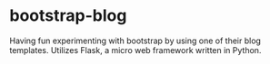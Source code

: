 # bootstrap-blog
Having fun experimenting with bootstrap by using one of their blog templates. 
Utilizes Flask, a micro web framework written in Python. 
